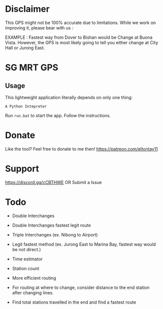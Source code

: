 

# Disclaimer
This GPS might not be 100% accurate due to limitations. While we work on improving it, please bear with us :

EXAMPLE : Fastest way from Dover to Bishan would be Change at Buona Vista. However, the GPS is most likely going to tell you either change at City Hall or Jurong East. 

# SG MRT GPS

## Usage

This lightweight application literally depends on only one thing:
```
A Python Intepreter
```

Run ```run.bat``` to start the app. Follow the instructions.

# Donate

Like the tool? Feel free to donate to me then! https://patreon.com/eltontay11

# Support

https://discord.gg/cCBTHWE OR Submit a Issue

# Todo

- Double Interchanges 

- Double Interchanges fastest legit route

- Triple Interchanges (ex. Nibong to Airport)

- Legit fastest method (ex. Jurong East to Marina Bay, fastest way would be not direct.)

- Time estimator

- Station count

- More efficient routing

- For routing at where to change, consider distance to the end station after changing lines.

- Find total stations travelled in the end and find a fastest route